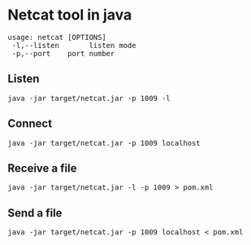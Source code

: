 Netcat tool in java
===================

<pre>
usage: netcat [OPTIONS] <HOST>
 -l,--listen       listen mode
 -p,--port <arg>   port number
</pre>

Listen
------
<pre>
java -jar target/netcat.jar -p 1009 -l
</pre>

Connect
-------
<pre>
java -jar target/netcat.jar -p 1009 localhost
</pre>

Receive a file
--------------
<pre>
java -jar target/netcat.jar -l -p 1009 > pom.xml
</pre>

Send a file
-----------
<pre>
java -jar target/netcat.jar -p 1009 localhost < pom.xml
</pre>
